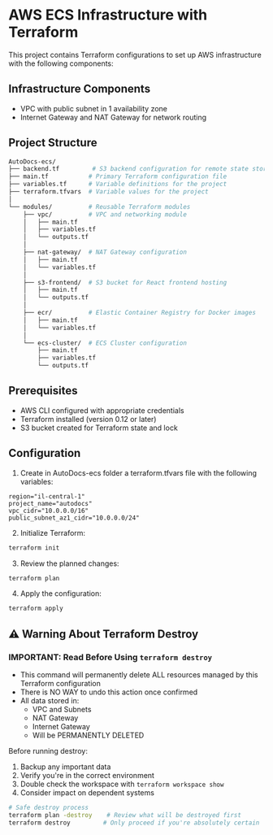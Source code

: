 # AWS ECS Infrastructure with Terraform

This project contains Terraform configurations to set up AWS infrastructure with the following components:

## Infrastructure Components

- VPC with public subnet in 1 availability zone
- Internet Gateway and NAT Gateway for network routing

## Project Structure
```sh
AutoDocs-ecs/
├── backend.tf         # S3 backend configuration for remote state storage
├── main.tf           # Primary Terraform configuration file
├── variables.tf      # Variable definitions for the project
├── terraform.tfvars  # Variable values for the project
│
└── modules/          # Reusable Terraform modules
    ├── vpc/          # VPC and networking module
    │   ├── main.tf
    │   ├── variables.tf
    │   └── outputs.tf
    │
    ├── nat-gateway/  # NAT Gateway configuration
    │   ├── main.tf
    │   └── variables.tf
    │
    ├── s3-frontend/  # S3 bucket for React frontend hosting
    │   ├── main.tf
    │   └── outputs.tf
    │
    ├── ecr/          # Elastic Container Registry for Docker images
    │   ├── main.tf
    │   └── variables.tf
    │
    └── ecs-cluster/  # ECS Cluster configuration
        ├── main.tf
        ├── variables.tf
        └── outputs.tf
```

## Prerequisites

- AWS CLI configured with appropriate credentials
- Terraform installed (version 0.12 or later)
- S3 bucket created for Terraform state and lock

## Configuration

1. Create in AutoDocs-ecs folder a terraform.tfvars file with the following variables:
```env
region="il-central-1"
project_name="autodocs"
vpc_cidr="10.0.0.0/16"
public_subnet_az1_cidr="10.0.0.0/24"
```
2. Initialize Terraform:
```sh
terraform init
```

3. Review the planned changes:
```sh
terraform plan
```

4. Apply the configuration:
```sh
terraform apply
```

## ⚠️ Warning About Terraform Destroy

### IMPORTANT: Read Before Using `terraform destroy`

- This command will permanently delete ALL resources managed by this Terraform configuration
- There is NO WAY to undo this action once confirmed
- All data stored in:
  - VPC and Subnets
  - NAT Gateway
  - Internet Gateway
  - Will be PERMANENTLY DELETED

Before running destroy:
1. Backup any important data
2. Verify you're in the correct environment
3. Double check the workspace with `terraform workspace show`
4. Consider impact on dependent systems

```bash
# Safe destroy process
terraform plan -destroy    # Review what will be destroyed first
terraform destroy         # Only proceed if you're absolutely certain
